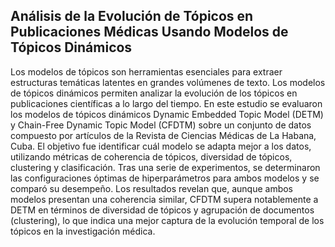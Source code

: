 ## Análisis de la Evolución de Tópicos en Publicaciones Médicas Usando Modelos de Tópicos Dinámicos


Los modelos de tópicos son herramientas esenciales para extraer estructuras temáticas latentes en grandes volúmenes de texto. Los modelos de tópicos dinámicos permiten analizar la evolución de los tópicos en publicaciones científicas a lo largo del tiempo. En este estudio se evaluaron los modelos de tópicos dinámicos Dynamic Embedded Topic Model (DETM) y Chain-Free Dynamic Topic Model (CFDTM) sobre un conjunto de datos compuesto por artículos de la Revista de Ciencias Médicas de La Habana, Cuba. El objetivo fue identificar cuál modelo se adapta mejor a los datos, utilizando métricas de coherencia de tópicos, diversidad de tópicos, clustering y clasificación. Tras una serie de experimentos, se determinaron las configuraciones óptimas de hiperparámetros para ambos modelos y se comparó su desempeño. Los resultados revelan que, aunque ambos modelos presentan una coherencia similar, CFDTM supera notablemente a DETM en términos de diversidad de tópicos y agrupación de documentos (clustering), lo que indica una mejor captura de la evolución temporal de los tópicos en la investigación médica.
